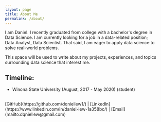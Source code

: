 ```yaml
---
layout: page
title: About Me
permalink: /about/
---
```


I am Daniel. I recently graduated from college with a bachelor's degree in Data Science.
I am currently looking for a job in a data-related position; Data Analyst, Data Scientist. That said, I am eager to apply data science to solve real-world problems.

This space will be used to write about my projects, experiences, and topics surrounding data science that interest me. 

## Timeline:
- Winona State University (August, 2017 - May 2020) (student) <br />
<br />
[GitHub](https://github.com/dqniellew1/) | [LinkedIn](https://www.linkedin.com/in/daniel-lew-1a358bc/) | [Email](mailto:dqniellew@gmail.com)




